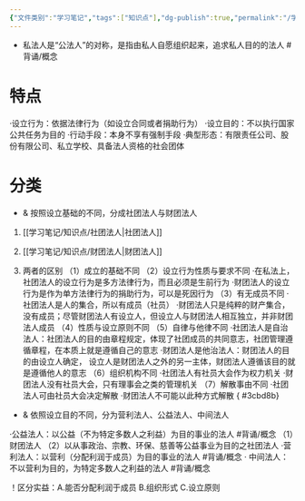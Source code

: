 ```yaml
---
{"文件类别":"学习笔记","tags":["知识点"],"dg-publish":true,"permalink":"/学习笔记/知识点/私法人/","dgPassFrontmatter":true}
---
```


- 私法人是“公法人”的对称，是指由私人自愿组织起来，追求私人目的的法人 #背诵/概念 

# 特点
·设立行为：依据法律行为（如设立合同或者捐助行为）
·设立目的：不以执行国家公共任务为目的
·行动手段：本身不享有强制手段 
·典型形态：有限责任公司、股份有限公司、私立学校、具备法人资格的社会团体 

# 分类
- & 按照设立基础的不同，分成社团法人与财团法人

1. [[学习笔记/知识点/社团法人\|社团法人]]
2. [[学习笔记/知识点/财团法人\|财团法人]]

3. 两者的区别
（1）成立的基础不同
（2）设立行为性质与要求不同
·在私法上，社团法人的设立行为是多方法律行为，而且必须是生前行为
·财团法人的设立行为是作为单方法律行为的捐助行为，可以是死因行为 
（3）有无成员不同
·社团法人是人的集合，所以有成员（社员）
·财团法人只是纯粹的财产集合，没有成员；尽管财团法人有设立人，但设立人与财团法人相互独立，并非财团法人成员 
（4）性质与设立原则不同 
（5）自律与他律不同
·社团法人是自治法人：社团法人的目的由章程规定，体现了社团成员的共同意志，社团管理遵循章程，在本质上就是遵循自己的意志
·财团法人是他治法人：财团法人的目的由设立人确定， 设立人是财团法人之外的另一主体，财团法人遵循该目的就是遵循他人的意志
（6）组织机构不同
·社团法人有社员大会作为权力机关
·财团法人没有社员大会，只有理事会之类的管理机关 
（7）解散事由不同
·社团法人可由社员大会决定解散
·财团法人不可能以此种方式解散
{ #3cbd8b}

- & 依照设立目的不同，分为营利法人、公益法人、中间法人

·公益法人：以公益（不为特定多数人之利益）为目的事业的法人 #背诵/概念 
（1）财团法人
（2）以从事政治、宗教、环保、慈善等公益事业为目的之社团法人
·营利法人：以营利（分配利润于成员）为目的事业的法人 #背诵/概念 
· 中间法人：不以营利为目的，为特定多数人之利益的法人 #背诵/概念 

！区分实益：A.能否分配利润于成员 B.组织形式 C.设立原则
